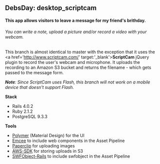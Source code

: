 ## DebsDay: desktop_scriptcam

#### This app allows visitors to leave a message for my friend's brithday.
###### You can write a note, upload a picture and/or record a video with your webcam.

This branch is almost identical to master with the exception that it uses the <a href='http://www.scriptcam.com/' target:'_blank'>**ScriptCam**</a> jQuery plugin to record the user's webcam and microphone. It uploads the recording to an Amazon S3 bucket and returns the filename - which gets passed to the message form.

*<b>Note</b>: Since ScriptCam uses Flash, this branch will not work on a mobile device that doesn't support Flash.*


**Stack**
- Rails 4.0.2
- Ruby 2.1.2
- PostgreSQL 9.3.3

**Tools**
- <a href='https://www.polymer-project.org' tagret='_blank'>Polymer</a> (Material Design) for the UI
- <a href='https://github.com/ahuth/emcee' taget='_blank'>Emcee</a> to include web components in the Asset Pipeline
- <a href='https://github.com/thoughtbot/paperclip' taget='_blank'>Paperclip</a> for uploading images
- <a href='https://github.com/aws/aws-sdk-core-ruby' taget='_blank'>AWS-SDK</a> for storing uploads in S3
- <a href='https://github.com/gucki/swfobject-rails'>SWFObject-Rails</a> to include swfobject in the Asset Pipeline

